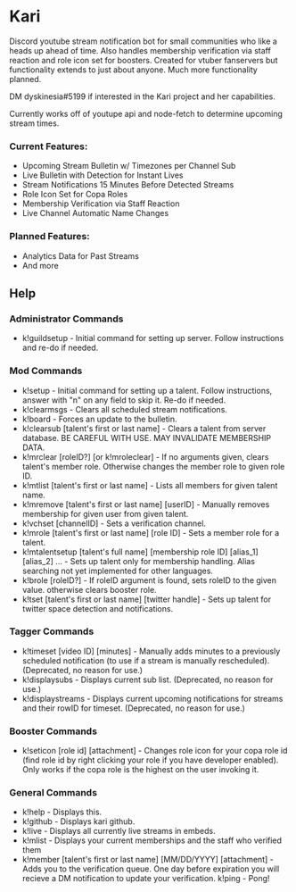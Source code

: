 # Kari
Discord youtube stream notification bot for small communities who like a heads up ahead of time. Also handles membership verification via staff reaction and role icon set for boosters. Created for vtuber fanservers but functionality extends to just about anyone. Much more functionality planned.  
  
DM dyskinesia#5199 if interested in the Kari project and her capabilities.  
  
Currently works off of youtupe api and node-fetch to determine upcoming stream times.   
  
### Current Features:  
+ Upcoming Stream Bulletin w/ Timezones per Channel Sub
+ Live Bulletin with Detection for Instant Lives		
+ Stream Notifications 15 Minutes Before Detected Streams  
+ Role Icon Set for Copa Roles  
+ Membership Verification via Staff Reaction  
+ Live Channel Automatic Name Changes  
  
### Planned Features:    
+ Analytics Data for Past Streams 
+ And more 
  
## Help ##  
### Administrator Commands
+ k!guildsetup - Initial command for setting up server. Follow instructions and re-do if needed.

### Mod Commands
+ k!setup - Initial command for setting up a talent. Follow instructions, answer with "n" on any field to skip it. Re-do if needed.
+ k!clearmsgs - Clears all scheduled stream notifications.
+ k!board - Forces an update to the bulletin.
+ k!clearsub [talent's first or last name] - Clears a talent from server database. BE CAREFUL WITH USE. MAY INVALIDATE MEMBERSHIP DATA.
+ k!mrclear [roleID?] [or k!mroleclear] - If no arguments given, clears talent's member role. Otherwise changes the member role to given role ID.
+ k!mtlist [talent's first or last name] - Lists all members for given talent name.
+ k!mremove [talent's first or last name] [userID] - Manually removes membership for given user from given talent.
+ k!vchset [channelID] - Sets a verification channel.
+ k!mrole [talent\'s first or last name] [role ID] - Sets a member role for a talent.
+ k!mtalentsetup [talent\'s full name] [membership role ID] [alias_1] [alias_2] ... - Sets up talent only for membership handling. Alias searching not yet implemented for other languages.
+ k!brole [roleID?] - If roleID argument is found, sets roleID to the given value. otherwise clears booster role.
+ k!tset [talent\'s first or last name] [twitter handle] - Sets up talent for twitter space detection and notifications.

### Tagger Commands
+ k!timeset [video ID] [minutes] - Manually adds minutes to a previously scheduled notification (to use if a stream is manually rescheduled). (Deprecated, no reason for use.)
+ k!displaysubs - Displays current sub list. (Deprecated, no reason for use.)
+ k!displaystreams - Displays current upcoming notifications for streams and their rowID for timeset. (Deprecated, no reason for use.)

### Booster Commands
+ k!seticon [role id] [attachment] - Changes role icon for your copa role id (find role id by right clicking your role if you have developer enabled). Only works if the copa role is the highest on the user invoking it.

### General Commands
+ k!help - Displays this.
+ k!github - Displays kari github.
+ k!live - Displays all currently live streams in embeds.
+ k!mlist - Displays your current memberships and the staff who verified them
+ k!member [talent's first or last name] [MM/DD/YYYY] [attachment] - Adds you to the verification queue. One day before expiration you will recieve a DM notification to update your verification.
k!ping - Pong!	  
